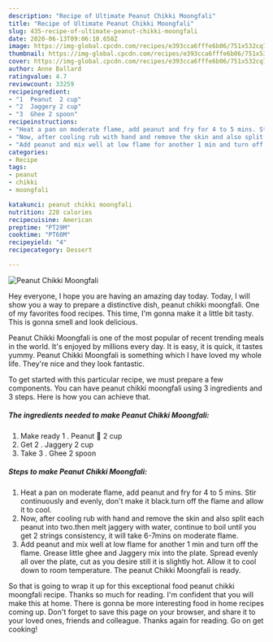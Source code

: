 ```yaml
---
description: "Recipe of Ultimate Peanut Chikki Moongfali"
title: "Recipe of Ultimate Peanut Chikki Moongfali"
slug: 435-recipe-of-ultimate-peanut-chikki-moongfali
date: 2020-06-13T09:06:10.658Z
image: https://img-global.cpcdn.com/recipes/e393cca6fffe6b06/751x532cq70/peanut-chikki-moongfali-recipe-main-photo.jpg
thumbnail: https://img-global.cpcdn.com/recipes/e393cca6fffe6b06/751x532cq70/peanut-chikki-moongfali-recipe-main-photo.jpg
cover: https://img-global.cpcdn.com/recipes/e393cca6fffe6b06/751x532cq70/peanut-chikki-moongfali-recipe-main-photo.jpg
author: Anne Ballard
ratingvalue: 4.7
reviewcount: 33259
recipeingredient:
- "1  Peanut  2 cup"
- "2  Jaggery 2 cup"
- "3  Ghee 2 spoon"
recipeinstructions:
- "Heat a pan on moderate flame, add peanut and fry for 4 to 5 mins. Stir continuously and evenly, don&#39;t make it black.turn off the flame and allow it to cool."
- "Now, after cooling rub with hand and remove the skin and also split each peanut into two.then melt jaggery with water, continue to boil until you get 2 strings consistency, it will take 6-7mins on moderate flame."
- "Add peanut and mix well at low flame for another 1 min and turn off the flame. Grease little ghee and Jaggery mix into the plate. Spread evenly all over the plate, cut as you desire still it is slightly hot. Allow it to cool down to room temperature. The peanut Chikki Moongfali is ready."
categories:
- Recipe
tags:
- peanut
- chikki
- moongfali

katakunci: peanut chikki moongfali 
nutrition: 228 calories
recipecuisine: American
preptime: "PT29M"
cooktime: "PT60M"
recipeyield: "4"
recipecategory: Dessert

---
```



![Peanut Chikki Moongfali](https://img-global.cpcdn.com/recipes/e393cca6fffe6b06/751x532cq70/peanut-chikki-moongfali-recipe-main-photo.jpg)

Hey everyone, I hope you are having an amazing day today. Today, I will show you a way to prepare a distinctive dish, peanut chikki moongfali. One of my favorites food recipes. This time, I'm gonna make it a little bit tasty. This is gonna smell and look delicious.



Peanut Chikki Moongfali is one of the most popular of recent trending meals in the world. It's enjoyed by millions every day. It is easy, it is quick, it tastes yummy. Peanut Chikki Moongfali is something which I have loved my whole life. They're nice and they look fantastic.


To get started with this particular recipe, we must prepare a few components. You can have peanut chikki moongfali using 3 ingredients and 3 steps. Here is how you can achieve that.

<!--inarticleads1-->

##### The ingredients needed to make Peanut Chikki Moongfali:

1. Make ready 1 . Peanut 🥜 2 cup
1. Get 2 . Jaggery 2 cup
1. Take 3 . Ghee 2 spoon




<!--inarticleads2-->

##### Steps to make Peanut Chikki Moongfali:

1. Heat a pan on moderate flame, add peanut and fry for 4 to 5 mins. Stir continuously and evenly, don&#39;t make it black.turn off the flame and allow it to cool.
1. Now, after cooling rub with hand and remove the skin and also split each peanut into two.then melt jaggery with water, continue to boil until you get 2 strings consistency, it will take 6-7mins on moderate flame.
1. Add peanut and mix well at low flame for another 1 min and turn off the flame. Grease little ghee and Jaggery mix into the plate. Spread evenly all over the plate, cut as you desire still it is slightly hot. Allow it to cool down to room temperature. The peanut Chikki Moongfali is ready.




So that is going to wrap it up for this exceptional food peanut chikki moongfali recipe. Thanks so much for reading. I'm confident that you will make this at home. There is gonna be more interesting food in home recipes coming up. Don't forget to save this page on your browser, and share it to your loved ones, friends and colleague. Thanks again for reading. Go on get cooking!

